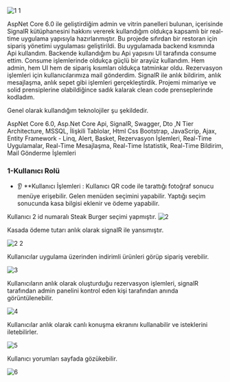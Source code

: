 
![1 1](https://github.com/enmertkaya/RealTimeData/assets/151652097/d92f61f2-bcfc-4ac0-9eaa-de104bee40eb)

AspNet Core 6.0 ile geliştirdiğim admin ve vitrin panelleri bulunan, içerisinde SignalR kütüphanesini hakkını vererek kullandığım oldukça kapsamlı bir real-time uygulama yapısıyla hazırlanmıştır. Bu projede sıfırdan bir restoran için sipariş yönetimi uygulaması geliştirildi. Bu uygulamada backend kısmında Api kullandım. Backende kullandığım bu Api yapısını UI tarafında consume ettim. Consume işlemlerinde oldukça güçlü bir arayüz kullandım. Hem admin, hem UI hem de sipariş kısımları oldukça tatminkar oldu. Rezervasyon işlemleri için kullanıcılarımıza mail gönderdim. SignalR ile anlık bildirim, anlık mesajlaşma, anlık sepet gibi işlemleri gerçekleştirdik. Projemi mimariye ve solid prensiplerine olabildiğince sadık kalarak clean code prenseplerinde kodladım.  

Genel olarak kullandığım teknolojiler şu şekildedir.

AspNet Core 6.0, Asp.Net Core Api, SignalR, Swagger, Dto ,N Tier Architecture, MSSQL, İlişkili Tablolar, Html Css Bootstrap, JavaScrip, Ajax, Entity Framework - Linq, Alert, Basket, Rezervasyon İşlemleri, Real-Time Uygulamalar, Real-Time Mesajlaşma, Real-Time İstatistik, Real-Time Bildirim, Mail Gönderme İşlemleri

### 1-Kullanıcı Rolü 
* :ear: ​**Kullanıcı İşlemleri : Kullanıcı QR code ile tarattığı fotoğraf sonucu menüye erişebilir. Gelen menüden seçimini yapabilir. Yaptığı seçim sonucunda kasa bilgisi eklenir ve ödeme yapabilir.

Kullanıcı 2 id numaralı Steak Burger seçimi yapmıştır.
![2](https://github.com/enmertkaya/RealTimeData/assets/151652097/d040b0c2-1980-4bc7-845a-f3001b828186)

Kasada ödeme tutarı anlık olarak signalR ile yansımıştır.

![2 2](https://github.com/enmertkaya/RealTimeData/assets/151652097/9fa684cf-0f86-446f-805a-9a7b562f9351)

Kullanıcılar uygulama üzerinden indirimli ürünleri görüp sipariş verebilir.

![3](https://github.com/enmertkaya/RealTimeData/assets/151652097/aa30dcbf-528d-4713-b605-496f62b1795f)

Kullanıcıların anlık olarak oluşturduğu rezervasyon işlemleri, signalR tarafından admin panelini kontrol eden kişi tarafından anında görüntülenebilir.

![4](https://github.com/enmertkaya/RealTimeData/assets/151652097/ea2629fc-0f65-4c2e-9df4-4e2430581494)

Kullanıcılar anlık olarak canlı konuşma ekranını kullanabilir ve isteklerini iletebilirler.

![5](https://github.com/enmertkaya/RealTimeData/assets/151652097/b1e46dda-d8f8-44d3-b88d-951b005e73e4)

Kullanıcı yorumları sayfada gözükebilir.

![6](https://github.com/enmertkaya/RealTimeData/assets/151652097/41df6e07-70e2-4d31-9045-96885dcec309)
